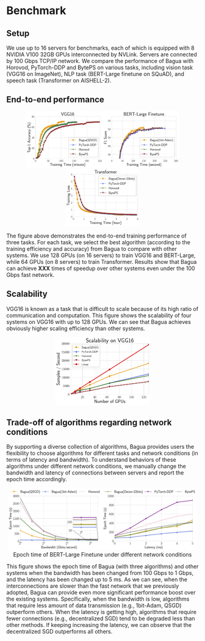 # Benchmark

## Setup

We use up to 16 servers for benchmarks, each of which is equipped with 8 NVIDIA V100 32GB GPUs interconnected by NVLink. Servers are connected by 100 Gbps TCP/IP network. We compare the performance of Bagua with Horovod, PyTorch-DDP and BytePS on various tasks, including vision task (VGG16 on ImageNet), NLP task (BERT-Large finetune on SQuAD), and speech task (Transformer on AISHELL-2).

## End-to-end performance

<center class="half">
    <img src="../figures/e2e_vgg16.png" width="201"/><img src="../figures/e2e_bert-large.png" width="200"/><img src="../figures/e2e_transformer.png" width="193"/>
</center>

The figure above demonstrates the end-to-end training performance of three tasks. For each task, we select the best algorithm (according to the training efficiency and accuracy) from Bagua to compare with other systems. We use 128 GPUs (on 16 servers) to train VGG16 and BERT-Large, while 64 GPUs (on 8 servers) to train Transformer. Results show that Bagua can achieve **XXX** times of speedup over other systems even under the 100 Gbps fast network.


## Scalability

VGG16 is known as a task that is difficult to scale because of its high ratio of communication and computation. This figure shows the scalability of four systems on VGG16 with up to 128 GPUs. We can see that Bagua achieves obviously higher scaling efficiency than other systems.

<center class="half">
    <img src="../figures/scalability_vgg16.png" width="250"/>
</center>


## Trade-off of algorithms regarding network conditions

By supporting a diverse collection of algorithms, Bagua provides users the flexibility to choose algorithms for different tasks and network conditions (in terms of latency and bandwidth). To understand behaviors of these algorithms under different network conditions, we manually change the bandwidth and latency of connections between servers and report the epoch time accordingly.


<center class="half">
    <img src="../figures/tradeoff_network_bert-large-bandwidth.png" width="247"/><img src="../figures/tradeoff_network_bert-large-latency.png" width="250"/>
    <figcaption>Epoch time of BERT-Large Finetune under different network conditions</figcaption>
</center>

This figure shows the epoch time of Bagua (with three algorithms) and other systems when the bandwidth has been changed from 100 Gbps to 1 Gbps, and the latency has been changed up to 5 ms. As we can see, when the interconnections are slower than the fast network that we previously adopted, Bagua can provide even more significant performance boost over the existing systems. Specifically, when the bandwidth is low, algorithms that require less amount of data transmission (e.g., 1bit-Adam, QSGD) outperform others. When the latency is getting high, algorithms that require fewer connections (e.g., decentralized SGD) tend to be degraded less than other methods. If keeping increasing the latency, we can observe that the decentralized SGD outperforms all others.



